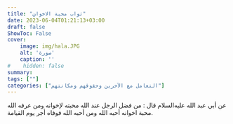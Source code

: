 ```yaml
---
title: "ثواب محبة الاخوان"
date: 2023-06-04T01:21:13+03:00
draft: false
ShowToc: False
cover:
    image: img/hala.JPG
    alt: 'صورة'
    caption: ''
#    hidden: false
summary: 
tags: [""]
categories: ["التعامل مع الآخرين وحقوقهم ومكانتهم"]
---
```

عن أبي عبد الله عليه‌السلام قال : من
فضل الرجل عند الله محبته لإخوانه ومن عرفه الله محبة اخوانه أحبه الله
ومن أحبه الله فوفاه أجر يوم القيامة.


